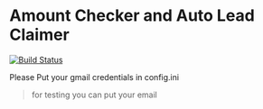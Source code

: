 # Amount Checker and Auto Lead Claimer
[![Build Status](https://travis-ci.org/TheSameerAli/auto-link-opener.svg?branch=development)](https://travis-ci.org/TheSameerAli/auto-link-opener)

Please Put your gmail credentials in config.ini
> for testing you can put your email
